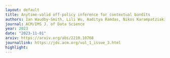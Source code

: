```yaml
---
layout: default 
title: Anytime-valid off-policy inference for contextual bandits
authors: Ian Waudby-Smith, Lili Wu, Aaditya Ramdas, Nikos Karampatziakis, and Paul Mineiro
journal: ACM/IMS J. of Data Science
year: 2023
date: "2023-11-01"
arxiv: https://arxiv.org/abs/2210.10768
journallink: https://jds.acm.org/vol_1_issue_3.html
highlight:
---
```

